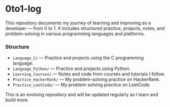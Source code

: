 # 0to1-log

This repository documents my journey of learning and improving as a developer — from 0 to 1. 
It includes structured practice, projects, notes, and problem-solving in various programming languages and platforms.

### Structure

- `Language_C/` — Practice and projects using the C programming language.
- `Language_Python/` — Practice and projects using Python.
- `Learning_Courses/` — Notes and code from courses and tutorials I follow.
- `Practice_HackerRank/` — My problem-solving practice on HackerRank.
- `Practice_LeetCode/` — My problem-solving practice on LeetCode.

This is an evolving repository and will be updated regularly as I learn and build more.
